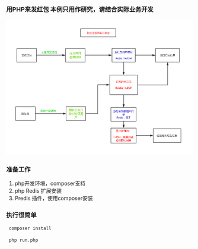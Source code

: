 ### 用PHP来发红包 本例只用作研究，请结合实际业务开发
![Alt text](./imgs/share.jpg)

### 准备工作
 1. php开发环境，composer支持
 2. php Redis 扩展安装
 3. Predis 插件，使用composer安装

### 执行很简单
```
 composer install
 
 php run.php
```
 